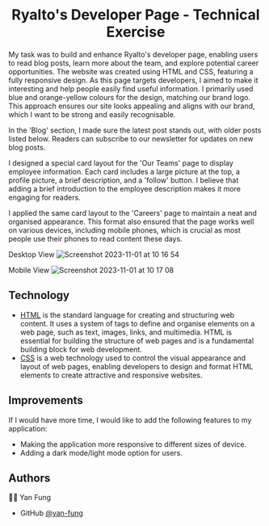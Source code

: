 <h1 align="center">
Ryalto's Developer Page - Technical Exercise
</h1>

My task was to build and enhance Ryalto's developer page, enabling users to read blog posts, learn more about the team, and explore potential career opportunities. The website was created using HTML and CSS, featuring a fully responsive design. As this page targets developers, I aimed to make it interesting and help people easily find useful information. I primarily used blue and orange-yellow colours for the design, matching our brand logo. This approach ensures our site looks appealing and aligns with our brand, which I want to be strong and easily recognisable.

In the 'Blog' section, I made sure the latest post stands out, with older posts listed below. Readers can subscribe to our newsletter for updates on new blog posts.

I designed a special card layout for the 'Our Teams' page to display employee information. Each card includes a large picture at the top, a profile picture, a brief description, and a 'follow' button. I believe that adding a brief introduction to the employee description makes it more engaging for readers.

I applied the same card layout to the 'Careers' page to maintain a neat and organised appearance. This format also ensured that the page works well on various devices, including mobile phones, which is crucial as most people use their phones to read content these days.

Desktop View
![Screenshot 2023-11-01 at 10 16 54](https://github.com/yan-fung/tech-test-developer-page/assets/106375522/3230eb99-ae8f-4879-a935-9474e3bb74d7)

Mobile View
![Screenshot 2023-11-01 at 10 17 08](https://github.com/yan-fung/tech-test-developer-page/assets/106375522/2c57593e-e159-479d-af71-27e1e020a3d8)


## Technology
- [HTML](https://developer.mozilla.org/en-US/docs/Learn/Getting_started_with_the_web/HTML_basics) is the standard language for creating and structuring web content. It uses a system of tags to define and organise elements on a web page, such as text, images, links, and multimedia. HTML is essential for building the structure of web pages and is a fundamental building block for web development.
- [CSS](https://developer.mozilla.org/en-US/docs/Web/CSS) is a web technology used to control the visual appearance and layout of web pages, enabling developers to design and format HTML elements to create attractive and responsive websites.
  
## Improvements
If I would have more time, I would like to add the following features to my application:
- Making the application more responsive to different sizes of device.
- Adding a dark mode/light mode option for users.

## Authors
🧑‍🚀 Yan Fung
- GitHub [@yan-fung](https://github.com/yan-fung)

